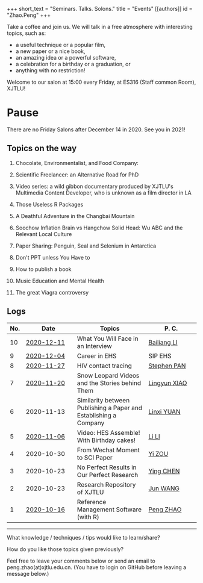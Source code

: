 +++
short_text = "Seminars. Talks. Solons."
title = "Events"
[[authors]]
    id = "Zhao.Peng"
+++


Take a coffee and join us. We will talk in a free atmosphere with interesting topics, such as: 

- a useful technique or a popular film, 
- a new paper or a nice book, 
- an amazing idea or a powerful software,
- a celebration for a birthday or a graduation, or
- anything with no restriction!

Welcome to our salon at 15:00 every Friday, at ES316 (Staff common Room), XJTLU!

# Pause

There are no Friday Salons after  December 14 in 2020. See you in 2021!

## Topics on the way

1. Chocolate, Environmentalist, and Food Company:

4. Scientific Freelancer: an Alternative Road for PhD
5. Video series: a wild gibbon documentary produced by XJTLU's Multimedia Content Developer, who is unknown as a film director in LA
6. Those Useless R Packages
7. A Deathful Adventure in the Changbai Mountain
8. Soochow Inflation Brain vs Hangchow Solid Head: Wu ABC and the Relevant Local Culture
9. Paper Sharing: Penguin, Seal and Selenium in Antarctica
10. Don't  PPT unless You Have to
11. How to publish a book
13. Music Education and Mental Health
13.  The great Viagra controversy

## Logs

| No. | <div style="width:120px">Date</div> | Topics | <div style="width:120px">P. C.</div> |
| --- | ----------------------------------- | ------ | ------------------------------------ |
| 10 | [2020-12-11](https://pzhao.org/img/friday-salon/hes-fs-20201211.jpg) | What You Will Face in an Interview | [Bailiang LI][li_bailiang] |
| 9 | [2020-12-04](https://pzhao.org/img/friday-salon/hes-fs-20201204.jpg) | Career in EHS | SIP EHS |
| 8 | [2020-11-27](https://pzhao.org/img/friday-salon/hes-fs-20201127.jpg) | HIV contact tracing | [Stephen PAN][pan_stephen] |
| 7 | [2020-11-20](https://pzhao.org/img/friday-salon/hes-fs-20201120.jpg) | Snow Leopard Videos and the Stories behind Them | [Lingyun XIAO][xiao_lingyun] |
| 6 | 2020-11-13 | Similarity between Publishing a Paper and Establishing a Company | [Linxi YUAN][yuan_linxi] |
| 5 | [2020-11-06](https://pzhao.org/img/friday-salon/hes-fs-20201106.jpg) | Video: HES Assemble! With Birthday cakes! | [Li LI][li_li]          |
| 4 | 2020-10-30 | From Wechat Moment to SCI Paper | [Yi ZOU][zou_yi]                     |
| 3 | 2020-10-23 | No Perfect Results in Our Perfect Research  | [Ying CHEN][chen_ying]               |
| 2 | 2020-10-23 | Research Repository of XJTLU                 | [Jun WANG][library]                  |
| 1 | [2020-10-16](https://pzhao.org/img/friday-salon/hes-fs-20201016.jpg) | Reference Management Software (with R)         | [Peng ZHAO][zhao_peng]               |

[chen_ying]: https://www.xjtlu.edu.cn/zh/departments/academic-departments/health-and-environmental-sciences/staff/ying-chen01
[li_bailiang]: https://www.xjtlu.edu.cn/zh/departments/academic-departments/health-and-environmental-sciences/staff/bailiang-li
[li_li]: https://www.xjtlu.edu.cn/zh/departments/academic-departments/health-and-environmental-sciences/staff/li-li
[library]: https://lib.xjtlu.edu.cn/About/Divisions_%26_Staff_Directory
[pan_stephen]:  https://www.xjtlu.edu.cn/zh/departments/academic-departments/health-and-environmental-sciences/staff/stephen-pan
[xiao_lingyun]: https://www.xjtlu.edu.cn/zh/departments/academic-departments/health-and-environmental-sciences/staff/lingyun-xiao
[yuan_linxi]: https://www.xjtlu.edu.cn/zh/departments/academic-departments/health-and-environmental-sciences/staff/linxi-yuan
[zhao_peng]: https://pzhao.org
[zou_yi]: https://www.xjtlu.edu.cn/zh/departments/academic-departments/health-and-environmental-sciences/staff/yi-zou

---

What knowledge / techniques / tips would like to learn/share?

How do you like those topics given previously?

Feel free to leave your comments below or send an email to peng.zhao(at)xjtlu.edu.cn. (You have to login on GitHub before leaving a message below.)
